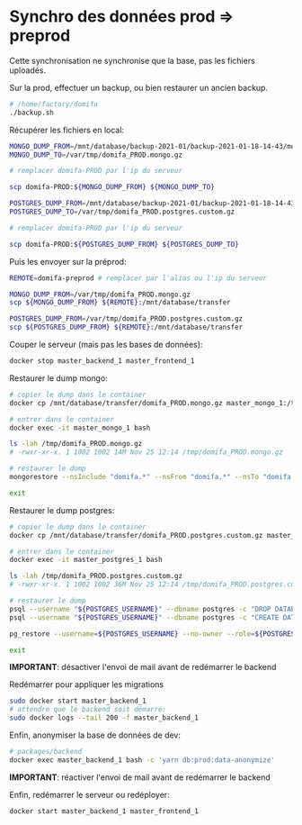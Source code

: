 # Synchro des données prod => preprod

Cette synchronisation ne synchronise que la base, pas les fichiers uploadés.

Sur la prod, effectuer un backup, ou bien restaurer un ancien backup.

```bash
# /home/factory/domifa
./backup.sh
```

Récupérer les fichiers en local:

```bash
MONGO_DUMP_FROM=/mnt/database/backup-2021-01/backup-2021-01-18-14-43/mongo_mongodump-2021-01-18-14-43.gzip
MONGO_DUMP_TO=/var/tmp/domifa_PROD.mongo.gz

# remplacer domifa-PROD par l'ip du serveur

scp domifa-PROD:${MONGO_DUMP_FROM} ${MONGO_DUMP_TO}

POSTGRES_DUMP_FROM=/mnt/database/backup-2021-01/backup-2021-01-18-14-43/postgres.pg_dump-2021-01-18-14-43.custom.gz
POSTGRES_DUMP_TO=/var/tmp/domifa_PROD.postgres.custom.gz

# remplacer domifa-PROD par l'ip du serveur

scp domifa-PROD:${POSTGRES_DUMP_FROM} ${POSTGRES_DUMP_TO}
```

Puis les envoyer sur la préprod:

```bash
REMOTE=domifa-preprod # remplacer par l'alias ou l'ip du serveur

MONGO_DUMP_FROM=/var/tmp/domifa_PROD.mongo.gz
scp ${MONGO_DUMP_FROM} ${REMOTE}:/mnt/database/transfer

POSTGRES_DUMP_FROM=/var/tmp/domifa_PROD.postgres.custom.gz
scp ${POSTGRES_DUMP_FROM} ${REMOTE}:/mnt/database/transfer
```

Couper le serveur (mais pas les bases de données):

```bash
docker stop master_backend_1 master_frontend_1
```

Restaurer le dump mongo:

```bash
# copier le dump dans le container
docker cp /mnt/database/transfer/domifa_PROD.mongo.gz master_mongo_1:/tmp

# entrer dans le container
docker exec -it master_mongo_1 bash

ls -lah /tmp/domifa_PROD.mongo.gz
# -rwxr-xr-x. 1 1002 1002 14M Nov 25 12:14 /tmp/domifa_PROD.mongo.gz

# restaurer le dump
mongorestore --nsInclude "domifa.*" --nsFrom "domifa.*" --nsTo "domifa.*" --drop --gzip --archive=/tmp/domifa_PROD.mongo.gz

exit
```

Restaurer le dump postgres:

```bash
# copier le dump dans le container
docker cp /mnt/database/transfer/domifa_PROD.postgres.custom.gz master_postgres_1:/tmp

# entrer dans le container
docker exec -it master_postgres_1 bash

ls -lah /tmp/domifa_PROD.postgres.custom.gz
# -rwxr-xr-x. 1 1002 1002 36M Nov 25 12:14 /tmp/domifa_PROD.postgres.custom.gz

# restaurer le dump
psql --username "${POSTGRES_USERNAME}" --dbname postgres -c "DROP DATABASE IF EXISTS ${POSTGRES_DB}"
psql --username "${POSTGRES_USERNAME}" --dbname postgres -c "CREATE DATABASE ${POSTGRES_DB}"

pg_restore --username=${POSTGRES_USERNAME} --no-owner --role=${POSTGRES_USERNAME} --exit-on-error --verbose --dbname=${POSTGRES_DB} /tmp/domifa_PROD.postgres.custom.gz

exit
```

**IMPORTANT**: désactiver l'envoi de mail avant de redémarrer le backend

Redémarrer pour appliquer les migrations

```bash
sudo docker start master_backend_1
# attendre que le backend soit démarré:
sudo docker logs --tail 200 -f master_backend_1
```

Enfin, anonymiser la base de données de dev:

```bash
# packages/backend
docker exec master_backend_1 bash -c 'yarn db:prod:data-anonymize'
```

**IMPORTANT**: réactiver l'envoi de mail avant de redémarrer le backend

Enfin, redémarrer le serveur ou redéployer:

```bash
docker start master_backend_1 master_frontend_1
```
